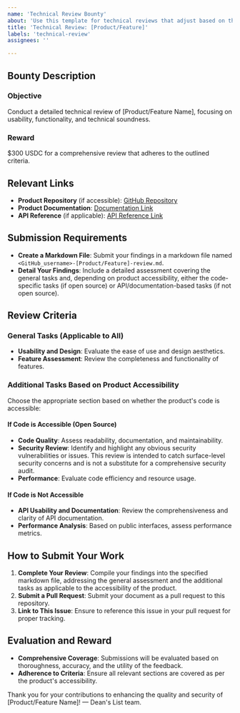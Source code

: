 ```yaml
---
name: 'Technical Review Bounty'
about: 'Use this template for technical reviews that adjust based on the accessibility of the project code.'
title: 'Technical Review: [Product/Feature]'
labels: 'technical-review'
assignees: ''

---
```


## Bounty Description

### Objective
Conduct a detailed technical review of [Product/Feature Name], focusing on usability, functionality, and technical soundness.

### Reward
$300 USDC for a comprehensive review that adheres to the outlined criteria.

## Relevant Links

- **Product Repository** (if accessible): [GitHub Repository](https://github.com/example-user/example-repo)
- **Product Documentation**: [Documentation Link](https://example.com/documentation)
- **API Reference** (if applicable): [API Reference Link](https://example.com/api-reference)

## Submission Requirements

- **Create a Markdown File**: Submit your findings in a markdown file named `<GitHub_username>-[Product/Feature]-review.md`.
- **Detail Your Findings**: Include a detailed assessment covering the general tasks and, depending on product accessibility, either the code-specific tasks (if open source) or API/documentation-based tasks (if not open source).

## Review Criteria

### General Tasks (Applicable to All)
- **Usability and Design**: Evaluate the ease of use and design aesthetics.
- **Feature Assessment**: Review the completeness and functionality of features.

### Additional Tasks Based on Product Accessibility
Choose the appropriate section based on whether the product's code is accessible:

#### If Code is Accessible (Open Source)
- **Code Quality**: Assess readability, documentation, and maintainability.
- **Security Review**: Identify and highlight any obvious security vulnerabilities or issues. This review is intended to catch surface-level security concerns and is not a substitute for a comprehensive security audit.
- **Performance**: Evaluate code efficiency and resource usage.

#### If Code is Not Accessible
- **API Usability and Documentation**: Review the comprehensiveness and clarity of API documentation.
- **Performance Analysis**: Based on public interfaces, assess performance metrics.

## How to Submit Your Work

1. **Complete Your Review**: Compile your findings into the specified markdown file, addressing the general assessment and the additional tasks as applicable to the accessibility of the product.
2. **Submit a Pull Request**: Submit your document as a pull request to this repository.
3. **Link to This Issue**: Ensure to reference this issue in your pull request for proper tracking.

## Evaluation and Reward

- **Comprehensive Coverage**: Submissions will be evaluated based on thoroughness, accuracy, and the utility of the feedback.
- **Adherence to Criteria**: Ensure all relevant sections are covered as per the product's accessibility.

Thank you for your contributions to enhancing the quality and security of [Product/Feature Name]! — Dean's List team.
